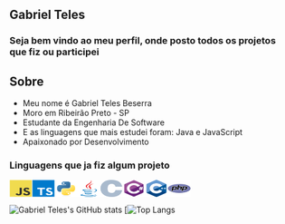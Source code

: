 ## Gabriel Teles

### Seja bem vindo ao meu perfil, onde posto todos os projetos que fiz ou participei

## Sobre
* Meu nome é Gabriel Teles Beserra
* Moro em Ribeirão Preto - SP
* Estudante da Engenharia De Software
* E as linguagens que mais estudei foram: Java e JavaScript
* Apaixonado por Desenvolvimento


### Linguagens que ja fiz algum projeto
<img align="center" alt="JavaScript" height="30" width="40" src="https://raw.githubusercontent.com/devicons/devicon/master/icons/javascript/javascript-original.svg"><img align="center" alt="TypeScript" height="30" width="40" src="https://raw.githubusercontent.com/devicons/devicon/master/icons/typescript/typescript-original.svg"><img align="center" alt="Python" height="30" width="40" src="https://raw.githubusercontent.com/devicons/devicon/master/icons/python/python-original.svg"><img align="center" alt="Java" height="30" width="40" src="https://raw.githubusercontent.com/devicons/devicon/master/icons/java/java-original.svg"><img align="center" alt="C" height="30" width="40" src="https://raw.githubusercontent.com/devicons/devicon/master/icons/c/c-original.svg"><img align="center" alt="CSharp" height="30" width="40" src="https://raw.githubusercontent.com/devicons/devicon/master/icons/csharp/csharp-original.svg"><img align="center" alt="Cpp" height="30" width="40" src="https://raw.githubusercontent.com/devicons/devicon/master/icons/cplusplus/cplusplus-original.svg"><img align="center" alt="PHP" height="30" width="40" src="https://raw.githubusercontent.com/devicons/devicon/master/icons/php/php-original.svg">





![Gabriel Teles's GitHub stats](https://github-readme-stats.vercel.app/api?username=GabrielTBeserra&show_icons=true&theme=midnight-purple)
[![Top Langs](https://github-readme-stats.vercel.app/api/top-langs/?username=GabrielTBeserra&layout=compact&theme=midnight-purple)
